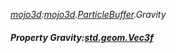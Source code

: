 _[mojo3d](../../modules/mojo3d/mojo3d-module.md):[mojo3d](../../modules/mojo3d/mojo3d-module.md).[ParticleBuffer](../../modules/mojo3d/mojo3d-particlebuffer.md).Gravity_
##### Property Gravity:[std.geom.Vec3f](../../modules/std/std-geom-vec3f.md)

